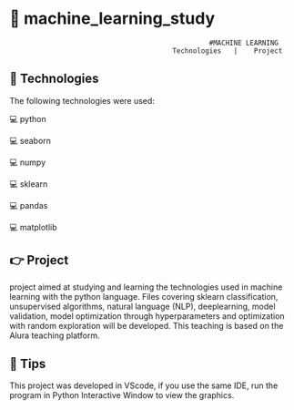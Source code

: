 # :rocket: machine_learning_study


                                                     #MACHINE LEARNING
                                            Technologies   |    Project   




## :pushpin: Technologies


The following technologies were used:

💻 python


💻 seaborn


💻 numpy


💻 sklearn


💻 pandas


💻 matplotlib



## :point_right: Project


 project aimed at studying and learning the technologies used in machine learning with the python language. Files covering sklearn classification, unsupervised algorithms, natural language (NLP), deeplearning, model validation, model optimization through hyperparameters and optimization with random exploration will be developed. This teaching is based on the Alura teaching platform.
 
 
 ## :pushpin: Tips
 
 
 This project was developed in VScode, if you use the same IDE, run the program in Python Interactive Window to view the graphics.

